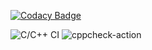 
[![Codacy Badge](https://api.codacy.com/project/badge/Grade/36af8a2c91f94153b00aab0ad7b058ec)](https://app.codacy.com/manual/stepin104597/Demo?utm_source=github.com&utm_medium=referral&utm_content=stepin104597/Demo&utm_campaign=Badge_Grade_Dashboard)

![C/C++ CI](https://github.com/stepin104597/Demo/workflows/C/C++%20CI/badge.svg)
![cppcheck-action](https://github.com/stepin104597/Demo/workflows/cppcheck-action/badge.svg)
